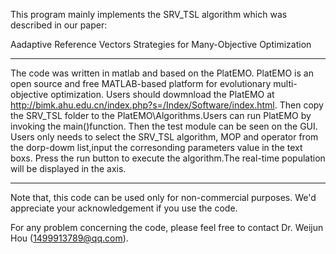 This program mainly implements the SRV_TSL algorithm which was described in our paper:

Aadaptive Reference Vectors Strategies for Many-Objective Optimization


**************************************************************************************************************************************

The code was written in matlab and based on the PlatEMO. PlatEMO is an open source and 
free MATLAB-based platform for evolutionary multi-objective optimization. 
Users should dowmnload the PlatEMO at http://bimk.ahu.edu.cn/index.php?s=/Index/Software/index.html.
Then copy the SRV_TSL folder to the PlatEMO\Algorithms\.Users can run PlatEMO by invoking the main()function.
Then the test module can be seen on the GUI. Users only needs to select the SRV_TSL algorithm, 
MOP and operator from the dorp-dowm list,input the corresonding parameters value in the text boxs.
Press the run button to execute the algorithm.The real-time population will be displayed in the axis.

**************************************************************************************************************************************

Note that, this code can be used only for non-commercial purposes. 
We'd appreciate your acknowledgement if you use the code. 

For any problem concerning the code, please feel free to contact Dr. Weijun Hou (1499913789@qq.com).
